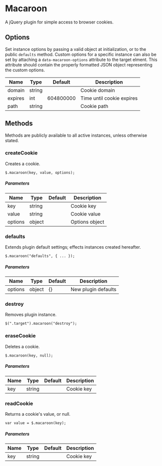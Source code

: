 # Macaroon

A jQuery plugin for simple access to browser cookies.

## Options

Set instance options by passing a valid object at initialization, or to the public `defaults` method. Custom options for a specific instance can also be set by attaching a `data-macaroon-options` attribute to the target elment. This attribute should contain the properly formatted JSON object representing the custom options.

| Name | Type | Default | Description |
| --- | --- | --- | --- |
| domain | string |  | Cookie domain |
| expires | int | 604800000 | Time until cookie expires |
| path | string |  | Cookie path |

## Methods

Methods are publicly available to all active instances, unless otherwise stated.

### createCookie

Creates a cookie.

```
$.macaroon(key, value, options);
```

##### Parameters

| Name | Type | Default | Description |
| --- | --- | --- | --- |
| key | string |  | Cookie key |
| value | string |  | Cookie value |
| options | object |  | Options object |

### defaults

Extends plugin default settings; effects instances created hereafter.

```
$.macaroon("defaults", { ... });
```

##### Parameters

| Name | Type | Default | Description |
| --- | --- | --- | --- |
| options | object | {} | New plugin defaults |

### destroy

Removes plugin instance.

```
$(".target").macaroon("destroy");
```

### eraseCookie

Deletes a cookie.

```
$.macaroon(key, null);
```

##### Parameters

| Name | Type | Default | Description |
| --- | --- | --- | --- |
| key | string |  | Cookie key |

### readCookie

Returns a cookie's value, or null.

```
var value = $.macaroon(key);
```

##### Parameters

| Name | Type | Default | Description |
| --- | --- | --- | --- |
| key | string |  | Cookie key |

